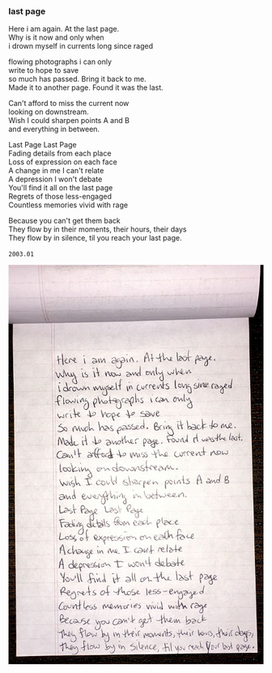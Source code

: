 ### last page

Here i am again. At the last page. \
Why is it now and only when \
i drown myself in currents long since raged

flowing photographs i can only \
write to hope to save \
so much has passed. Bring it back to me. \
Made it to another page. Found it was the last.

Can't afford to miss the current now \
looking on downstream. \
Wish I could sharpen points A and B \
and everything in between.

Last Page Last Page \
Fading details from each place \
Loss of expression on each face \
A change in me I can't relate \
A depression I won't debate \
You'll find it all on the last page \
Regrets of those less-engaged \
Countless memories vivid with rage

Because you can't get them back \
They flow by in their moments, their hours, their days \
They flow by in silence, til you reach your last page.

`2003.01`

![image](15.last-page.jpg)
